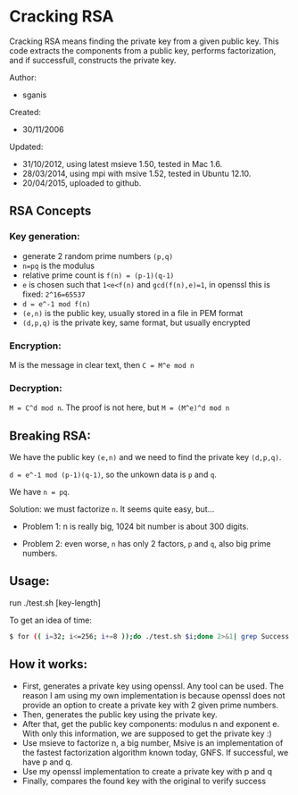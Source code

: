 # Cracking RSA

Cracking RSA means finding the private key from a given public key. This code extracts the components from a public key, performs factorization, and if successfull, constructs the private key.

Author: 	
- sganis

Created:   	
- 30/11/2006

Updated: 	
- 31/10/2012, using latest msieve 1.50, tested in Mac 1.6.
- 28/03/2014, using mpi with msive 1.52, tested in Ubuntu 12.10.
- 20/04/2015, uploaded to github.

## RSA Concepts

### Key generation:
- generate 2 random prime numbers `(p,q)`
- `n=pq` is the modulus
- relative prime count is `f(n) = (p-1)(q-1)`
- `e` is chosen such that `1<e<f(n)` and `gcd(f(n),e)=1`,
	in openssl this is fixed: `2^16=65537`
- `d = e^-1 mod f(n)`
- `(e,n)` is the public key, usually stored in a file in PEM format
- `(d,p,q)` is the private key, same format, but usually encrypted

### Encryption:
M is the message in clear text, then `C = M^e mod n`

### Decryption:

`M = C^d mod n`. The proof is not here, but `M = (M^e)^d mod n`

## Breaking RSA:

We have the public key `(e,n)` and we need to find the private key `(d,p,q)`.

`d = e^-1 mod (p-1)(q-1)`, so the unkown data is `p` and `q`. 

We have `n = pq`.

Solution: we must factorize `n`. It seems quite easy, but...

- Problem 1: n is really big, 1024 bit number is about 300 digits.

- Problem 2: even worse, `n` has only 2 factors, `p` and `q`, also big prime numbers.

## Usage:

run ./test.sh [key-length]

To get an idea of time:

```bash
$ for (( i=32; i<=256; i+=8 ));do ./test.sh $i;done 2>&1| grep Success
```

## How it works:

- First, generates a private key using openssl. Any tool can be used.
  The reason I am using my own implementation is because openssl does not provide
  an option to create a private key with 2 given prime numbers.
- Then, generates the public key using the private key.
- After that, get the public key components: modulus n and exponent e. With only 
  this information, we are supposed to get the private key :)
- Use msieve to factorize n, a big number, 
  Msive is an implementation of the fastest factorization algorithm known today, GNFS.
  If successful, we have p and q.
- Use my openssl implementation to create a private key with p and q
- Finally, compares the found key with the original to verify success 

